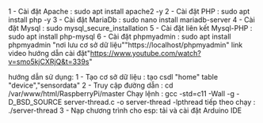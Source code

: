 1 - Cài đặt Apache : sudo apt install apache2 -y
2 - Cài đặt PHP : sudo apt install php -y
3 - Cài đặt MariaDb : sudo nano install mariadb-server
4 - Cài đặt Mysql : sudo mysql_secure_installation
5 - Cài đặt liên kết Mysql-PHP : sudo apt install php-mysql
6 - Cài đặt phpmyadmin : sudo apt install phpmyadmin "nơi lưu cơ sở dữ liệu""https://localhost/phpmyadmin"
link video hướng dẫn cài đặt"https://www.youtube.com/watch?v=smo5kjCXRjQ&t=339s"

hướng dẫn sử dụng:
1 - Tạo cơ sở dữ liệu : tạo csdl "home" table "device","sensordata"
2 - Truy cập đường dẫn : cd /var/www/html/RaspberryPi/master
	Chạy lệnh : gcc -std=c11 -Wall -g -D_BSD_SOURCE server-thread.c -o server-thread -lpthread
	tiếp theo chạy : ./server-thread
3 - Nạp chương trình cho esp: tải và cài đặt Arduino IDE

